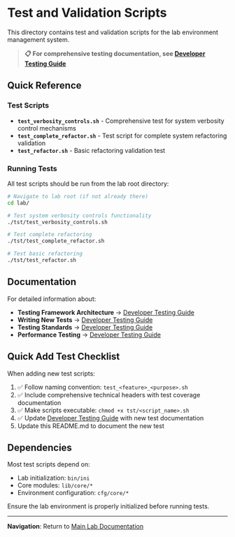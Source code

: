 # Test and Validation Scripts

This directory contains test and validation scripts for the lab environment management system.

> **📋 For comprehensive testing documentation, see [Developer Testing Guide](../doc/dev/testing.md)**

## Quick Reference

### Test Scripts

- **`test_verbosity_controls.sh`** - Comprehensive test for system verbosity control mechanisms
- **`test_complete_refactor.sh`** - Test script for complete system refactoring validation  
- **`test_refactor.sh`** - Basic refactoring validation test

### Running Tests

All test scripts should be run from the lab root directory:

```bash
# Navigate to lab root (if not already there)
cd lab/

# Test system verbosity controls functionality
./tst/test_verbosity_controls.sh

# Test complete refactoring
./tst/test_complete_refactor.sh

# Test basic refactoring
./tst/test_refactor.sh
```

## Documentation

For detailed information about:
- **Testing Framework Architecture** → [Developer Testing Guide](../doc/dev/testing.md)
- **Writing New Tests** → [Developer Testing Guide](../doc/dev/testing.md#writing-tests)
- **Testing Standards** → [Developer Testing Guide](../doc/dev/testing.md#testing-standards)
- **Performance Testing** → [Developer Testing Guide](../doc/dev/testing.md#performance-testing)

## Quick Add Test Checklist

When adding new test scripts:

1. ✅ Follow naming convention: `test_<feature>_<purpose>.sh`
2. ✅ Include comprehensive technical headers with test coverage documentation
3. ✅ Make scripts executable: `chmod +x tst/<script_name>.sh`
4. ✅ Update [Developer Testing Guide](../doc/dev/testing.md) with new test documentation
4. Update this README.md to document the new test

## Dependencies

Most test scripts depend on:
- Lab initialization: `bin/ini`
- Core modules: `lib/core/*`
- Environment configuration: `cfg/core/*`

Ensure the lab environment is properly initialized before running tests.

---

**Navigation**: Return to [Main Lab Documentation](../README.md)
